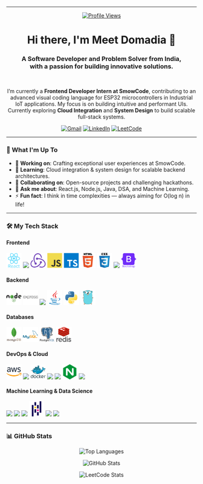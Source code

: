 <hr>

<div align="center">
  <a href="https://github.com/meetdomadia123">
    <img src="https://komarev.com/ghpvc/?username=meetdomadia123&label=PROFILE+VIEWS&color=blueviolet&style=for-the-badge" alt="Profile Views" />
  </a>
</div>

<h1 align="center">Hi there, I'm Meet Domadia 👋</h1>

<h3 align="center">
  A Software Developer and Problem Solver from India,<br />
  with a passion for building innovative solutions.
</h3>

<br>

<p align="center">
  I’m currently a <strong>Frontend Developer Intern at SmowCode</strong>, contributing to an advanced visual coding language for ESP32 microcontrollers in Industrial IoT applications. My focus is on building intuitive and performant UIs.
  <br />
  Currently exploring <strong>Cloud Integration</strong> and <strong>System Design</strong> to build scalable full-stack systems.
</p>

<div align="center">
  <a href="mailto:meetdomadia201684@gmail.com"><img src="https://img.shields.io/badge/Gmail-D14836?style=for-the-badge&logo=gmail&logoColor=white" alt="Gmail" /></a>
  <a href="https://www.linkedin.com/in/meetdomadia" target="_blank"><img src="https://img.shields.io/badge/LinkedIn-0077B5?style=for-the-badge&logo=linkedin&logoColor=white" alt="LinkedIn" /></a>
  <a href="https://leetcode.com/u/meetdomadia/" target="_blank"><img src="https://img.shields.io/badge/LeetCode-FFA116?style=for-the-badge&logo=leetcode&logoColor=black" alt="LeetCode" /></a>
</div>

---

### 🚀 What I'm Up To

- 🔭 **Working on**: Crafting exceptional user experiences at SmowCode.
- 🌱 **Learning**: Cloud integration & system design for scalable backend architectures.
- 👯 **Collaborating on**: Open-source projects and challenging hackathons.
- 💬 **Ask me about**: React.js, Node.js, Java, DSA, and Machine Learning.
- ⚡ **Fun fact**: I think in time complexities — always aiming for O(log n) in life!

---

### 🛠️ My Tech Stack

#### Frontend
<p align="left">
  <img src="https://raw.githubusercontent.com/devicons/devicon/master/icons/react/react-original-wordmark.svg" width="40" />
  <img src="https://cdn.worldvectorlogo.com/logos/nextjs-2.svg" width="40" />
  <img src="https://raw.githubusercontent.com/devicons/devicon/master/icons/redux/redux-original.svg" width="40" />
  <img src="https://raw.githubusercontent.com/devicons/devicon/master/icons/javascript/javascript-original.svg" width="40" />
  <img src="https://raw.githubusercontent.com/devicons/devicon/master/icons/typescript/typescript-original.svg" width="40" />
  <img src="https://raw.githubusercontent.com/devicons/devicon/master/icons/html5/html5-original-wordmark.svg" width="40" />
  <img src="https://raw.githubusercontent.com/devicons/devicon/master/icons/css3/css3-original-wordmark.svg" width="40" />
  <img src="https://www.vectorlogo.zone/logos/tailwindcss/tailwindcss-icon.svg" width="40" />
  <img src="https://raw.githubusercontent.com/devicons/devicon/master/icons/bootstrap/bootstrap-plain-wordmark.svg" width="40" />
</p>

#### Backend
<p align="left">
  <img src="https://raw.githubusercontent.com/devicons/devicon/master/icons/nodejs/nodejs-original-wordmark.svg" width="40" />
  <img src="https://raw.githubusercontent.com/devicons/devicon/master/icons/express/express-original-wordmark.svg" width="40" />
  <img src="https://www.vectorlogo.zone/logos/springio/springio-icon.svg" width="40" />
  <img src="https://raw.githubusercontent.com/devicons/devicon/master/icons/java/java-original.svg" width="40" />
  <img src="https://raw.githubusercontent.com/devicons/devicon/master/icons/python/python-original.svg" width="40" />
  <img src="https://raw.githubusercontent.com/devicons/devicon/master/icons/go/go-original.svg" width="40" />
</p>

#### Databases
<p align="left">
  <img src="https://raw.githubusercontent.com/devicons/devicon/master/icons/mongodb/mongodb-original-wordmark.svg" width="40" />
  <img src="https://raw.githubusercontent.com/devicons/devicon/master/icons/mysql/mysql-original-wordmark.svg" width="40" />
  <img src="https://raw.githubusercontent.com/devicons/devicon/master/icons/postgresql/postgresql-original-wordmark.svg" width="40" />
  <img src="https://raw.githubusercontent.com/devicons/devicon/master/icons/redis/redis-original-wordmark.svg" width="40" />
</p>

#### DevOps & Cloud
<p align="left">
  <img src="https://raw.githubusercontent.com/devicons/devicon/master/icons/amazonwebservices/amazonwebservices-original-wordmark.svg" width="40" />
  <img src="https://www.vectorlogo.zone/logos/google_cloud/google_cloud-icon.svg" width="40" />
  <img src="https://raw.githubusercontent.com/devicons/devicon/master/icons/docker/docker-original-wordmark.svg" width="40" />
  <img src="https://www.vectorlogo.zone/logos/kubernetes/kubernetes-icon.svg" width="40" />
  <img src="https://www.vectorlogo.zone/logos/jenkins/jenkins-icon.svg" width="40" />
  <img src="https://raw.githubusercontent.com/devicons/devicon/master/icons/nginx/nginx-original.svg" width="40" />
  <img src="https://www.vectorlogo.zone/logos/git-scm/git-scm-icon.svg" width="40" />
</p>

#### Machine Learning & Data Science
<p align="left">
  <img src="https://www.vectorlogo.zone/logos/tensorflow/tensorflow-icon.svg" width="40" />
  <img src="https://www.vectorlogo.zone/logos/pytorch/pytorch-icon.svg" width="40" />
  <img src="https://upload.wikimedia.org/wikipedia/commons/0/05/Scikit_learn_logo_small.svg" width="40" />
  <img src="https://raw.githubusercontent.com/devicons/devicon/master/icons/pandas/pandas-original.svg" width="40" />
  <img src="https://seaborn.pydata.org/_images/logo-mark-lightbg.svg" width="40" />
  <img src="https://www.vectorlogo.zone/logos/opencv/opencv-icon.svg" width="40" />
</p>

---

### 📊 GitHub Stats

<p align="center">
  <img src="https://github-readme-stats.vercel.app/api/top-langs?username=meetdomadia123&show_icons=true&locale=en&layout=compact&theme=vision-friendly-dark" alt="Top Languages" />
</p>
<p align="center">
  <img src="https://github-readme-stats.vercel.app/api?username=meetdomadia123&show_icons=true&locale=en&theme=vision-friendly-dark&count_private=true" alt="GitHub Stats" />
</p>

<!-- Replace GitHub streak with LeetCode stats if streak isn't working -->
<p align="center">
  <img src="https://leetcard.jacoblin.cool/meetdomadia?ext=heatmap" alt="LeetCode Stats" />
</p>
